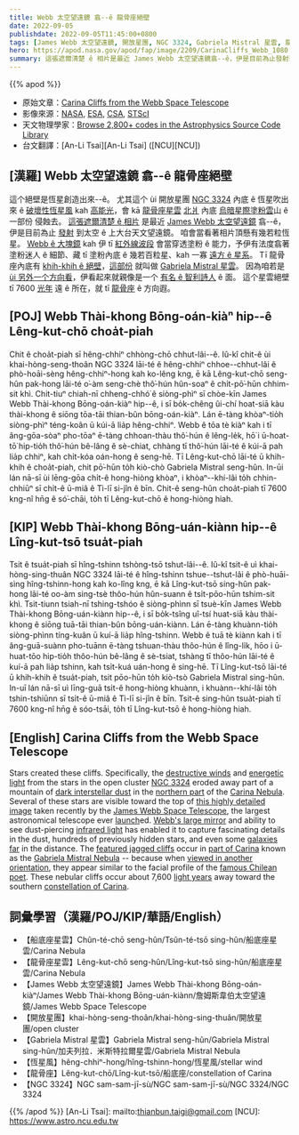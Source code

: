 ```yaml
---
title: Webb 太空望遠鏡 翕--ê 龍骨座絕壁
date: 2022-09-05
publishdate: 2022-09-05T11:45:00+0800
tags: [James Webb 太空望遠鏡, 開放星團, NGC 3324, Gabriela Mistral 星雲, 龍骨座, 恆星風, 龍骨座星雲]
hero: https://apod.nasa.gov/apod/fap/image/2209/CarinaCliffs_Webb_1080.jpg
summary: 這張遮爾清楚 ê 相片是最近 James Webb 太空望遠鏡翕--ê，伊是目前為止發射到太空 ê 上大台天文望遠鏡。
---
```


{{% apod %}}

- 原始文章：[Carina Cliffs from the Webb Space Telescope](https://apod.nasa.gov/apod/ap220905.html)
- 影像來源：[NASA](https://www.nasa.gov/), [ESA](https://www.esa.int/), [CSA](https://www.asc-csa.gc.ca/eng/), [STScI](https://www.stsci.edu/)
- 天文物理學家：[Browse 2,800+ codes in the Astrophysics Source Code Library](http://ascl.net/)
- 台文翻譯：[An-Li Tsai][An-Li Tsai] ([NCU][NCU])

## [漢羅] Webb 太空望遠鏡 翕--ê 龍骨座絕壁
這个絕壁是恆星創造出來--ê。
尤其這个 ùi 開放星團 [NGC 3324][NGC 3324] 內底 ê 恆星吹出來 ê [破壞性恆星風][destructive winds] kah [高能光][energetic light]，會 kā [龍骨座星雲][Carina Nebula] [北爿][northern part t] 內底 [烏暗星際塗粉雲][dark interstellar dust]山 ê 一部份 侵蝕去。
[這張遮爾清楚 ê 相片][this highly detailed image] 是最近 [James Webb 太空望遠鏡][James Webb Space Telescope] 翕--ê，伊是目前為止 [發射][launch] 到太空 ê 上大台天文望遠鏡。
咱會當看著相片頂懸有幾若粒恆星。
[Webb ê 大塊鏡][Webb's large mirror] kah 伊 tī [紅外線波段][infrared light] 會當穿透塗粉 ê 能力，予伊有法度翕著 塗粉迷人 ê 細節、藏 tī 塗粉內底 ê 幾若百粒星、kah 一寡 [遠方 ê 星系][galaxies far t]。
Tī 龍骨座內底有 [khih-khih ê 絕壁][featured jagged cliffs]，[這部份][part of Carina] 就叫做 [Gabriela Mistral 星雲][Gabriela Mistral Nebula]。
因為咱若是 [ùi 另外一个方向看][viewed in another orientation]，伊看起來就親像是一个 [有名 ê 智利詩人][famous Chilean poet] ê 面。
這个星雲絕壁 tī 7600 [光年][light years] 遠 ê 所在，就 tī [龍骨座][constellation of Carina] ê 方向遐。

## [POJ] Webb Thài-khong Bōng-oán-kiàⁿ hip--ê Lêng-kut-chō choa̍t-piah
Chit ê choa̍t-piah sī hêng-chhiⁿ chhòng-chō chhut-lâi--ê.
Iû-kî chit-ê ùi khai-hòng-seng-thoân NGC 3324 lāi-té ê hêng-chhiⁿ chhoe--chhut-lâi ê phò-hoāi-sèng hêng-chhiⁿ-hong kah ko-lêng kng, ē kā Lêng-kut-chō seng-hûn pak-hong lāi-té o͘-àm seng-chè thô͘-hún hûn-soaⁿ ê chi̍t-pō͘-hūn chhim-sit khì.
Chit-tiuⁿ chiah-nī chheng-chhó͘ ê siòng-phìⁿ sī chòe-kīn James Webb Thài-khong Bōng-oán-kiàⁿ hip--ê, i sī bo̍k-chêng ûi-chí hoat-siā kàu thài-khong ê siōng tōa-tāi thian-bûn bōng-oán-kiàⁿ.
Lán ē-tàng khòaⁿ-tio̍h siòng-phìⁿ téng-koân ū kúi-ā lia̍p hêng-chhiⁿ.
Webb ê tōa tè kiàⁿ kah i tī âng-gōa-sòaⁿ pho-tōaⁿ ē-tàng chhoan-thàu thô͘-hún ê lêng-le̍k, hō͘ i ū-hoat-tō͘ hip-tio̍h thô͘-hún bê-lâng ê sè-chiat, chhàng tī thô͘-hún lāi-té ê kúi-ā pah lia̍p chhiⁿ, kah chi̍t-kóa oán-hong ê seng-hē.
Tī Lêng-kut-chō lāi-té ū khih-khih ê choa̍t-piah, chit pō͘-hūn to̍h kiò-chò Gabriela Mistral seng-hûn.
In-ūi lán nā-sī ùi lēng-gōa chi̍t-ê hong-hiòng khòaⁿ, i khòaⁿ--khí-lâi to̍h chhin-chhiūⁿ sī chi̍t-ê ū-miâ ê Tì-lī si-jîn ê bīn.
Chit-ê seng-hûn choa̍t-piah tī 7600 kng-nî hn̄g ê só͘-chāi, to̍h tī Lêng-kut-chō ê hong-hiòng hiah.


## [KIP] Webb Thài-khong Bōng-uán-kiànn hip--ê Lîng-kut-tsō tsua̍t-piah
Tsit ê tsua̍t-piah sī hîng-tshinn tshòng-tsō tshut-lâi--ê.
Iû-kî tsit-ê uì khai-hòng-sing-thuân NGC 3324 lāi-té ê hîng-tshinn tshue--tshut-lâi ê phò-huāi-sìng hîng-tshinn-hong kah ko-lîng kng, ē kā Lîng-kut-tsō sing-hûn pak-hong lāi-té oo-àm sing-tsè thôo-hún hûn-suann ê tsi̍t-pōo-hūn tshim-sit khì.
Tsit-tiunn tsiah-nī tshing-tshóo ê siòng-phìnn sī tsuè-kīn James Webb Thài-khong Bōng-uán-kiànn hip--ê, i sī bo̍k-tsîng uî-tsí huat-siā kàu thài-khong ê siōng tuā-tāi thian-bûn bōng-uán-kiànn.
Lán ē-tàng khuànn-tio̍h siòng-phìnn tíng-kuân ū kuí-ā lia̍p hîng-tshinn.
Webb ê tuā tè kiànn kah i tī âng-guā-suànn pho-tuānn ē-tàng tshuan-thàu thôo-hún ê lîng-li̍k, hōo i ū-huat-tōo hip-tio̍h thôo-hún bê-lâng ê sè-tsiat, tshàng tī thôo-hún lāi-té ê kuí-ā pah lia̍p tshinn, kah tsi̍t-kuá uán-hong ê sing-hē.
Tī Lîng-kut-tsō lāi-té ū khih-khih ê tsua̍t-piah, tsit pōo-hūn to̍h kiò-tsò Gabriela Mistral sing-hûn.
In-uī lán nā-sī uì līng-guā tsi̍t-ê hong-hiòng khuànn, i khuànn--khí-lâi to̍h tshin-tshiūnn sī tsi̍t-ê ū-miâ ê Tì-lī si-jîn ê bīn.
Tsit-ê sing-hûn tsua̍t-piah tī 7600 kng-nî hn̄g ê sóo-tsāi, to̍h tī Lîng-kut-tsō ê hong-hiòng hiah.

## [English] Carina Cliffs from the Webb Space Telescope

Stars created these cliffs.
Specifically, the [destructive winds][destructive winds] and [energetic light][energetic light] from the stars in the open cluster [NGC 3324][NGC 3324] eroded away part of a mountain of [dark interstellar dust][dark interstellar dust] in the [northern part][northern part e] of the [Carina Nebula][Carina Nebula].
Several of these stars are visible toward the top of [this highly detailed image][this highly detailed image] taken recently by the [James Webb Space Telescope][James Webb Space Telescope], the largest astronomical telescope ever [launch][launch]ed.
[Webb's large mirror][Webb's large mirror] and ability to see dust-piercing [infrared light][infrared light] has enabled it to capture fascinating details in the dust, hundreds of previously hidden stars, and even some [galaxies far][galaxies far e] in the distance.
The [featured jagged cliffs][featured jagged cliffs] occur in [part of Carina][part of Carina] known as the [Gabriela Mistral Nebula][Gabriela Mistral Nebula] -- because when [viewed in another orientation][viewed in another orientation], they appear similar to the facial profile of the [famous Chilean poet][famous Chilean poet].
These nebular cliffs occur about 7,600 [light years][light years] away toward the southern [constellation of Carina][constellation of Carina].

## 詞彙學習（漢羅/POJ/KIP/華語/English）
- 【船底座星雲】Chûn-té-chō seng-hûn/Tsûn-té-tsō sing-hûn/船底座星雲/Carina Nebula
- 【龍骨座星雲】Lêng-kut-chō seng-hûn/Lîng-kut-tsō sing-hûn/船底座星雲/Carina Nebula
- 【James Webb 太空望遠鏡】James Webb Thài-khong Bōng-oán-kiàⁿ/James Webb Thài-khong Bōng-uán-kiànn/詹姆斯韋伯太空望遠鏡/James Webb Space Telescope
- 【開放星團】khai-hòng-seng-thoân/khai-hòng-sing-thuân/開放星團/open cluster
- 【Gabriela Mistral 星雲】Gabriela Mistral seng-hûn/Gabriela Mistral sing-hûn/加夫列拉．米斯特拉爾星雲/Gabriela Mistral Nebula
- 【恆星風】hêng-chhiⁿ-hong/hîng-tshinn-hong/恆星風/stellar wind
- 【龍骨座】Lêng-kut-chō/Lîng-kut-tsō/船底座/constellation of Carina
- 【NGC 3324】NGC sam-sam-jī-sù/NGC sam-sam-jī-sù/NGC 3324/NGC 3324

{{% /apod %}}
[An-Li Tsai]: mailto:thianbun.taigi@gmail.com
[NCU]: https://www.astro.ncu.edu.tw

[copyright]: https://apod.nasa.gov/apod/fap/lib/about_apod.html#srapply

[destructive winds]:https://astronomy.swin.edu.au/cosmos/s/stellar+winds
[energetic light]:https://science.nasa.gov/ems/10_ultravioletwaves
[NGC 3324]:https://en.wikipedia.org/wiki/NGC_3324
[dark interstellar dust]:https://apod.nasa.gov/apod/ap201122.html
[northern part e]:https://apod.nasa.gov/apod/ap220131.html
[northern part t]:https://apod.tw/daily/20220131/
[Carina Nebula]:https://apod.nasa.gov/apod/ap190507.html
[this highly detailed image]:https://www.flickr.com/photos/nasawebbtelescope/52259221868/in/album-72177720300469752/
[James Webb Space Telescope]:https://webb.nasa.gov/
[launch]:https://youtu.be/9tXlqWldVVk
[Webb's large mirror]:https://webb.nasa.gov/content/observatory/ote/mirrors/index.html
[infrared light]:https://science.nasa.gov/ems/07_infraredwaves
[galaxies far e]:https://apod.nasa.gov/apod/ap210802.html
[galaxies far t]:https://apod.tw/daily/20210802/
[featured jagged cliffs]:https://webbtelescope.org/contents/media/images/2022/031/01G77PKB8NKR7S8Z6HBXMYATGJ
[part of Carina]:https://www.youtube.com/watch?v=QHa2jnei_MM
[Gabriela Mistral Nebula]:https://apod.nasa.gov/apod/ap190316.html
[viewed in another orientation]:https://www.intermountainpet.com/hubfs/Blog_Images/Dogs-tilting-their-heads.jpg
[famous Chilean poet]:https://en.wikipedia.org/wiki/Gabriela_Mistral
[light years]:https://spaceplace.nasa.gov/light-year/en/
[constellation of Carina]:https://chandra.harvard.edu/photo/constellations/carina.html
